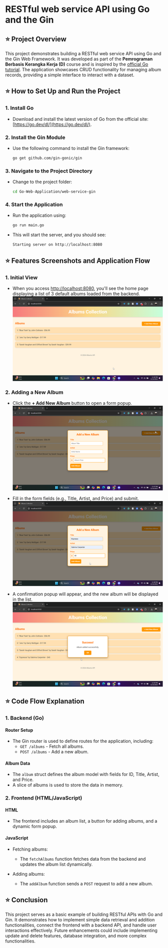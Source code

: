 # RESTful web service API using Go and the Gin

## ⭐ Project Overview
This project demonstrates building a RESTful web service API using Go and the Gin Web Framework. It was developed as part of the **Pemrograman Berbasis Kerangka Kerja (D)** course and is inspired by the [official Go tutorial](https://go.dev/doc/tutorial/web-service-gin). The application showcases CRUD functionality for managing album records, providing a simple interface to interact with a dataset.

## ⭐ How to Set Up and Run the Project

### 1. Install Go
   - Download and install the latest version of Go from the official site: [https://go.dev/dl/](https://go.dev/dl/).

### 2. Install the Gin Module
   - Use the following command to install the Gin framework:
     ```bash
     go get github.com/gin-gonic/gin
     ```

### 3. Navigate to the Project Directory
   - Change to the project folder:
     ```bash
     cd Go-Web-Application/web-service-gin
     ```

### 4. Start the Application
   - Run the application using:
     ```bash
     go run main.go
     ```
   - This will start the server, and you should see:
     ```
     Starting server on http://localhost:8080
     ```

## ⭐ Features Screenshots and Application Flow

### 1. Initial View
   - When you access [http://localhost:8080](http://localhost:8080), you'll see the home page displaying a list of 3 default albums loaded from the backend.
     ![Index Page](img/index.png)

### 2. Adding a New Album
   - Click the **+ Add New Album** button to open a form popup.
     ![Form Popup](img/popup-form.png)

   - Fill in the form fields (e.g., Title, Artist, and Price) and submit.
     ![Filled Form](img/popup-filled.png)

   - A confirmation popup will appear, and the new album will be displayed in the list.
     ![Album Added](img/album-added.png)

## ⭐ Code Flow Explanation

### 1. Backend (Go)

#### **Router Setup**
- The Gin router is used to define routes for the application, including:
  - `GET /albums` - Fetch all albums.
  - `POST /albums` - Add a new album.

#### **Album Data**
- The `album` struct defines the album model with fields for ID, Title, Artist, and Price.
- A slice of albums is used to store the data in memory.

### 2. Frontend (HTML/JavaScript)

#### **HTML**
- The frontend includes an album list, a button for adding albums, and a dynamic form popup.

#### **JavaScript**
- Fetching albums:
  - The `fetchAlbums` function fetches data from the backend and updates the album list dynamically.

- Adding albums:
  - The `addAlbum` function sends a `POST` request to add a new album.

## ⭐ Conclusion
This project serves as a basic example of building RESTful APIs with Go and Gin. It demonstrates how to implement simple data retrieval and addition functionalities, connect the frontend with a backend API, and handle user interactions effectively. Future enhancements could include implementing update and delete features, database integration, and more complex functionalities.
